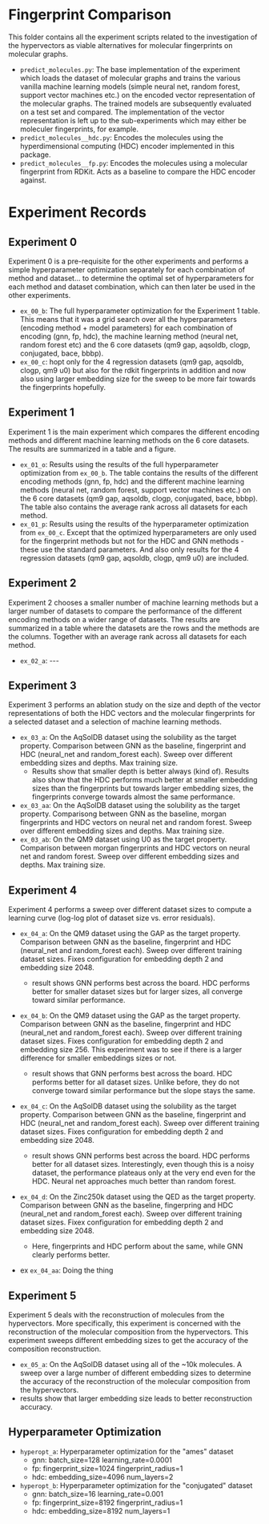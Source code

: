 # Fingerprint Comparison

This folder contains all the experiment scripts related to the investigation of the hypervectors 
as viable alternatives for molecular fingerprints on molecular graphs.

- ``predict_molecules.py``: The base implementation of the experiment which loads the dataset of 
  molecular graphs and trains the various vanilla machine learning models (simple neural net, random 
  forest, support vector machines etc.) on the encoded vector representation of the molecular graphs.
  The trained models are subsequently evaluated on a test set and compared.
  The implementation of the vector representation is left up to the sub-experiments which may either 
  be moleculer fingerprints, for example.
- ``predict_molecules__hdc.py``: Encodes the molecules using the hyperdimensional computing (HDC) 
  encoder implemented in this package.
- ``predict_molecules__fp.py``: Encodes the molecules using a molecular fingerprint from RDKit.
  Acts as a baseline to compare the HDC encoder against.


# Experiment Records

## Experiment 0

Experiment 0 is a pre-requisite for the other experiments and performs a simple hyperparameter optimization separately for each combination of method and dataset... to 
determine the optimal set of hyperparameters for each method and dataset combination, which can then later be used in the other experiments.

- ``ex_00_b``: The full hyperparameter optimization for the Experiment 1 table. This means that it 
  was a grid search over all the hyperparameters (encoding method + model parameters) for each 
  combination of encoding (gnn, fp, hdc), the machine learning method (neural net, random forest etc)
  and the 6 core datasets (qm9 gap, aqsoldb, clogp, conjugated, bace, bbbp).
- ``ex_00_c``: hopt only for the 4 regression datasets (qm9 gap, aqsoldb, clogp, qm9 u0) but also for the rdkit fingerprints in addition and now also using larger embedding size for the sweep to be more fair towards the fingerprints hopefully.

## Experiment 1

Experiment 1 is the main experiment which compares the different encoding methods and different machine learning methods on the 6 core datasets. The results are summarized in a table and a figure.

- ``ex_01_o``: Results using the results of the full hyperparameter optimization from ``ex_00_b``.
  The table contains the results of the different encoding methods (gnn, fp, hdc) and the different machine learning methods (neural net, random forest, support vector machines etc.) on the 6 core datasets (qm9 gap, aqsoldb, clogp, conjugated, bace, bbbp).
  The table also contains the average rank across all datasets for each method.
- ``ex_01_p``: Results using the results of the hyperparameter optimization from ``ex_00_c``. Except that the optimized hyperparameters are only used for the fingerprint methods but not for the HDC and GNN methods - these use the standard parameters. And also only results for the 4 regression datasets (qm9 gap, aqsoldb, clogp, qm9 u0) are included.

## Experiment 2

Experiment 2 chooses a smaller number of machine learning methods but a larger number of datasets to compare the performance of the different encoding methods on a wider range of datasets. The results are summarized in a table where the datasets are the rows and the methods are the columns. Together with an average rank across all datasets for each method.

- ``ex_02_a``: ---

## Experiment 3 

Experiment 3 performs an ablation study on the size and depth of the vector representations of both the HDC vectors and the molecular fingerprints for a selected dataset and a selection of machine learning methods.

- ``ex_03_a``: On the AqSolDB dataset using the solubility as the target property. Comparison between GNN as the baseline, fingerprint and HDC (neural_net and random_forest each). Sweep over different embedding sizes and depths. Max training size.
  - Results show that smaller depth is better always (kind of). Results also show that the HDC performs much better at smaller embedding sizes than the fingerprints but towards larger embedding sizes, the fingerprints converge towards almost the same performance.
- ``ex_03_aa``: On the AqSolDB dataset using the solubility as the target property. Comparisong between GNN as the baseline, morgan fingerprints and HDC vectors on neural net and random forest. Sweep over different embedding sizes and depths. Max training size.
- ``ex_03_ab``: On the QM9 dataset using U0 as the target property. Comparison between morgan fingerprints and HDC vectors on neural net and random forest. Sweep over different embedding sizes and depths. Max training size.

## Experiment 4

Experiment 4 performs a sweep over different dataset sizes to compute a learning curve (log-log plot 
of dataset size vs. error residuals).

- ``ex_04_a``: On the QM9 dataset using the GAP as the target property. Comparison between GNN as the baseline, fingerprint and HDC (neural_net and random_forest each). Sweep over different training dataset sizes. Fixes configuration for embedding depth 2 and embedding size 2048.
  - result shows GNN performs best across the board. HDC performs better for smaller dataset sizes but for larger sizes, all converge toward similar performance.
- ``ex_04_b``: On the QM9 dataset using the GAP as the target property. Comparison between GNN as the baseline, fingerprint and HDC (neural_net and random_forest each). Sweep over different training dataset sizes. Fixes configuration for embedding depth 2 and embedding size 256. This experiment was to see if there is a larger difference for smaller embeddings sizes or not.
  - result shows that GNN performs best across the board. HDC performs better for all dataset sizes. Unlike before, they do not converge toward similar performance but the slope stays the same.
- ``ex_04_c``: On the AqSolDB dataset using the solubility as the target property. Comparison between GNN as the baseline, fingerprint and HDC (neural_net and random_forest each). Sweep over different training dataset sizes. Fixes configuration for embedding depth 2 and embedding size 2048.
  - result shows GNN performs best across the board. HDC performs better for all dataset sizes. Interestingly, even though this is a noisy dataset, the performance plateaus only at the very end even for the HDC. Neural net approaches much better than random forest.
- ``ex_04_d``: On the Zinc250k dataset using the QED as the target property. Comparison between GNN as the baseline, fingerpring and HDC (neural_net and random_forest each). Sweep over different training dataset sizes. Fixex configuration for embedding depth 2 and embedding size 2048.
  - Here, fingerprints and HDC perform about the same, while GNN clearly performs better.

- ex ``ex_04_aa``: Doing the thing

## Experiment 5

Experiment 5 deals with the reconstruction of molecules from the hypervectors. More specifically, this experiment is concerned with the reconstruction of the molecular composition from the hypervectors. This experiment sweeps different embedding sizes to get the accuracy of the composition reconstruction.

- ``ex_05_a``: On the AqSolDB dataset using all of the ~10k molecules. A sweep over a large number of different embedding sizes to determine the accuracy of the reconstruction of the molecular composition from the hypervectors.
- results show that larger embedding size leads to better reconstruction accuracy.

## Hyperparameter Optimization

- ``hyperopt_a``: Hyperparameter optimization for the "ames" dataset
  - gnn: batch_size=128 learning_rate=0.0001
  - fp: fingerprint_size=1024 fingerprint_radius=1
  - hdc: embedding_size=4096 num_layers=2
- ``hyperopt_b``: Hyperparameter optimization for the "conjugated" dataset
  - gnn: batch_size=16 learning_rate=0.001
  - fp: fingerprint_size=8192 fingerprint_radius=1
  - hdc: embedding_size=8192 num_layers=1
